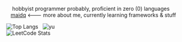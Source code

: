 &nbsp;&nbsp;&nbsp;&nbsp;hobbyist programmer probably, proficient in zero (0) languages
<br>
&nbsp;&nbsp;&nbsp;<a href="https://bmai1.github.io/" target="_blank">maidq</a> <--- more about me, currently learning frameworks & stuff

![Top Langs](https://github-readme-stats.vercel.app/api/top-langs/?username=bmai1&layout=compact&theme=dracula) &nbsp;
![yu](https://github.com/bmai1/bmai1/assets/104703637/743ba0ef-748b-419f-85f7-ee9a33910a86) 
<br>
![LeetCode Stats](https://leetcard.jacoblin.cool/brianmai?theme=nord&font=Roboto)
